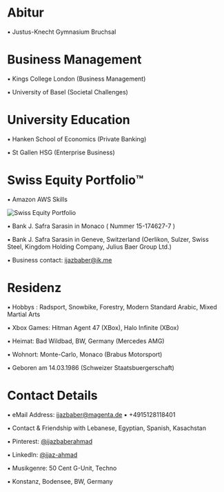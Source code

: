 # Abitur

▪︎ Justus-Knecht Gymnasium Bruchsal



# Business Management

▪︎ Kings College London (Business Management)

▪︎ University of Basel (Societal Challenges)
 
# University Education 

▪︎ Hanken School of Economics (Private Banking)

▪︎ St Gallen HSG (Enterprise Business)

# Swiss Equity Portfolio™️

▪ Amazon AWS Skills
 
![Swiss Equity Portfolio](https://user-images.githubusercontent.com/95079463/165912016-2034be7d-1fee-44ce-aa9e-ff7b36432359.png)

▪︎ Bank J. Safra Sarasin in Monaco ( Nummer 15-174627-7 ) 

▪︎ Bank J. Safra Sarasin in Geneve, Switzerland (Oerlikon, Sulzer, Swiss Steel, Kingdom Holding Company, Julius Baer Group Ltd.)

▪︎ Business contact: ijazbaber@ik.me

# Residenz 

▪︎ Hobbys : Radsport, Snowbike, Forestry, Modern Standard Arabic, Mixed Martial Arts

▪︎ Xbox Games: Hitman Agent 47 (XBox), Halo Infinite (XBox)

▪︎ Heimat: Bad Wildbad, BW, Germany (Mercedes AMG)

▪︎ Wohnort: Monte-Carlo, Monaco (Brabus Motorsport)

▪︎ Geboren am 14.03.1986  (Schweizer Staatsbuergerschaft)


# Contact Details 

▪︎ eMail Address: ijazbaber@magenta.de ▪︎ +4915128118401 

▪︎ Contact & Friendship with Lebanese, Egyptian, Spanish, Kasachstan



▪︎ Pinterest: [@ijazbaberahmad](https://www.pinterest.de/ijazbaberahmad/)

▪︎ LinkedIn: [@ijaz-ahmad](https://www.linkedin.com/in/ijaz-ahmad-69677b13a/)

▪︎ Musikgenre: 50 Cent G-Unit, Techno 

▪︎ Konstanz, Bodensee, BW, Germany
